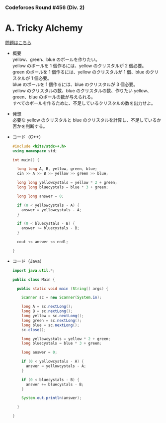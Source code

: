 ### Codeforces Round #456 (Div. 2)

# A. Tricky Alchemy

  [問題はこちら](https://codeforces.com/problemset/problem/912/A)
  
- 概要<br>
  yellow、green、blue のボールを作りたい。<br>
  yellow のボールを 1 個作るには、yellow のクリスタルが 2 個必要。<br>
  green のボールを 1 個作るには、yellow のクリスタルが 1 個、blue のクリスタルが 1 個必要。<br>
  blue のボールを 1 個作るには、blue のクリスタルが 3 個必要。<br>
  yellow のクリスタルの数、blue のクリスタルの数、作りたい yellow、green、blue のボールの数が与えられる。<br>
  すべてのボールを作るために、不足しているクリスタルの数を出力せよ。
  
  
- 発想<br>
  必要な yellow のクリスタルと blue のクリスタルを計算し、不足しているか否かを判断する。
   
  
- コード（C++）

  ```cpp
  #include <bits/stdc++.h>
  using namespace std;

  int main() {

    long long A, B, yellow, green, blue;
    cin >> A >> B >> yellow >> green >> blue;

    long long yellowcystals = yellow * 2 + green;
    long long bluecystals = blue * 3 + green;

    long long answer = 0;

    if (0 < yellowcystals - A) {
      answer = yellowcystals - A;
    }

    if (0 < bluecystals - B) {
      answer += bluecystals - B;
    }

    cout << answer << endl;

  }
  ```
  
- コード（Java）

  ```java
  import java.util.*;

  public class Main {

    public static void main (String[] args) {

      Scanner sc = new Scanner(System.in);

      long A = sc.nextLong();
      long B = sc.nextLong();
      long yellow = sc.nextLong();
      long green = sc.nextLong();
      long blue = sc.nextLong();
      sc.close();

      long yellowcystals = yellow * 2 + green;
      long bluecystals = blue * 3 + green;

      long answer = 0;

      if (0 < yellowcystals - A) {
        answer = yellowcystals - A;
      }

      if (0 < bluecystals - B) {
        answer += bluecystals - B;
      }

      System.out.println(answer);

    }

  }
  ```
    